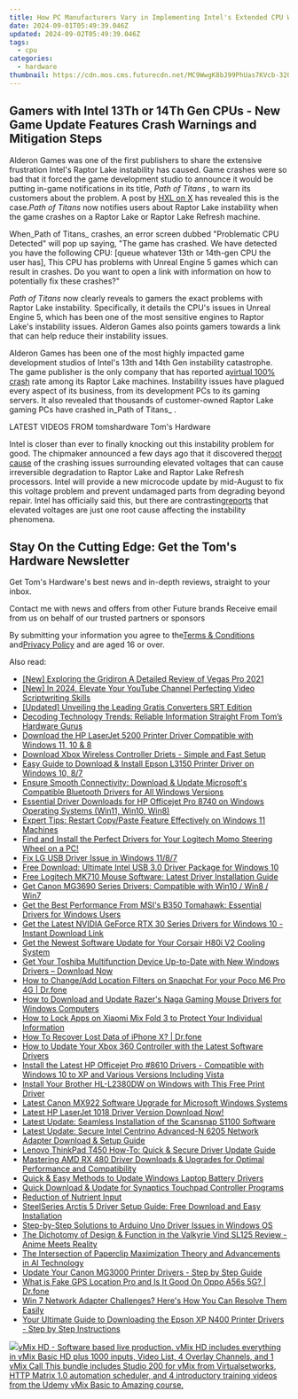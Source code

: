 ```yaml
---
title: How PC Manufacturers Vary in Implementing Intel's Extended CPU Warranty - Industry Analysis Reveals Inconsistency
date: 2024-09-01T05:49:39.046Z
updated: 2024-09-02T05:49:39.046Z
tags:
  - cpu
categories:
  - hardware
thumbnail: https://cdn.mos.cms.futurecdn.net/MC9WwgK8bJ99PhUas7KVcb-320-80.png
---
```


## Gamers with Intel 13Th or 14Th Gen CPUs - New Game Update Features Crash Warnings and Mitigation Steps

Alderon Games was one of the first publishers to share the extensive frustration Intel's Raptor Lake instability has caused. Game crashes were so bad that it forced the game development studio to announce it would be putting in-game notifications in its title, _Path of Titans_ , to warn its customers about the problem. A post by [HXL on X](https://x.com/9550pro/status/1816660855196647577) has revealed this is the case._Path of Titans_ now notifies users about Raptor Lake instability when the game crashes on a Raptor Lake or Raptor Lake Refresh machine.

 When_Path of Titans_ crashes, an error screen dubbed "Problematic CPU Detected" will pop up saying, "The game has crashed. We have detected you have the following CPU: \[queue whatever 13th or 14th-gen CPU the user has\], This CPU has problems with Unreal Engine 5 games which can result in crashes. Do you want to open a link with information on how to potentially fix these crashes?"

_Path of Titans_ now clearly reveals to gamers the exact problems with Raptor Lake instability. Specifically, it details the CPU's issues in Unreal Engine 5, which has been one of the most sensitive engines to Raptor Lake's instability issues. Alderon Games also points gamers towards a link that can help reduce their instability issues.

 Alderon Games has been one of the most highly impacted game development studios of Intel's 13th and 14th Gen instability catastrophe. The game publisher is the only company that has reported a[virtual 100% crash](https://www.tomshardware.com/pc-components/cpus/game-publisher-claims-100-crash-rate-with-intel-cpus-alderon-games-says-company-sells-defective-13th-and-14th-gen-chips) rate among its Raptor Lake machines. Instability issues have plagued every aspect of its business, from its development PCs to its gaming servers. It also revealed that thousands of customer-owned Raptor Lake gaming PCs have crashed in_Path of Titans_ .

 LATEST VIDEOS FROM tomshardware Tom's Hardware

 Intel is closer than ever to finally knocking out this instability problem for good. The chipmaker announced a few days ago that it discovered the[root cause](https://www.tomshardware.com/pc-components/cpus/intel-finally-announces-a-solution-for-cpu-crashing-errors-claims-elevated-voltages-are-the-root-cause-fix-coming-by-mid-august) of the crashing issues surrounding elevated voltages that can cause irreversible degradation to Raptor Lake and Raptor Lake Refresh processors. Intel will provide a new microcode update by mid-August to fix this voltage problem and prevent undamaged parts from degrading beyond repair. Intel has officially said this, but there are contrasting[reports](https://www.tomshardware.com/pc-components/cpus/leaked-internal-reports-allegedly-reveal-intels-instability-problems-are-not-over-elevated-voltages-could-be-only-one-of-the-causes-of-cpu-crashing) that elevated voltages are just one root cause affecting the instability phenomena.

## Stay On the Cutting Edge: Get the Tom's Hardware Newsletter

 Get Tom's Hardware's best news and in-depth reviews, straight to your inbox.

 Contact me with news and offers from other Future brands  Receive email from us on behalf of our trusted partners or sponsors

 By submitting your information you agree to the[Terms & Conditions](https://futureplc.com/terms-conditions/) and[Privacy Policy](https://futureplc.com/privacy-policy/) and are aged 16 or over.


<ins class="adsbygoogle"
     style="display:block"
     data-ad-format="autorelaxed"
     data-ad-client="ca-pub-7571918770474297"
     data-ad-slot="1223367746"></ins>



<ins class="adsbygoogle"
     style="display:block"
     data-ad-client="ca-pub-7571918770474297"
     data-ad-slot="8358498916"
     data-ad-format="auto"
     data-full-width-responsive="true"></ins>

<span class="atpl-alsoreadstyle">Also read:</span>
<div><ul>
<li><a href="https://some-techniques.techidaily.com/new-exploring-the-gridiron-a-detailed-review-of-vegas-pro-2021/"><u>[New] Exploring the Gridiron  A Detailed Review of Vegas Pro 2021</u></a></li>
<li><a href="https://youtube-docs.techidaily.com/n-2024-elevate-your-youtube-channel-perfecting-video-scriptwriting-skills/"><u>[New] In 2024, Elevate Your YouTube Channel  Perfecting Video Scriptwriting Skills</u></a></li>
<li><a href="https://fox-blue.techidaily.com/updated-unveiling-the-leading-gratis-converters-srt-edition/"><u>[Updated] Unveiling the Leading Gratis Converters  SRT Edition</u></a></li>
<li><a href="https://hardware-updates.techidaily.com/decoding-technology-trends-reliable-information-straight-from-toms-hardware-gurus/"><u>Decoding Technology Trends: Reliable Information Straight From Tom’s Hardware Gurus</u></a></li>
<li><a href="https://hardware-updates.techidaily.com/download-the-hp-laserjet-5200-printer-driver-compatible-with-windows-11-10-and-8/"><u>Download the HP LaserJet 5200 Printer Driver Compatible with Windows 11, 10 & 8</u></a></li>
<li><a href="https://hardware-updates.techidaily.com/download-xbox-wireless-controller-driets-simple-and-fast-setup/"><u>Download Xbox Wireless Controller Driets - Simple and Fast Setup</u></a></li>
<li><a href="https://hardware-updates.techidaily.com/easy-guide-to-download-and-install-epson-l3150-printer-driver-on-windows-10-87/"><u>Easy Guide to Download & Install Epson L3150 Printer Driver on Windows 10, 8/7</u></a></li>
<li><a href="https://hardware-updates.techidaily.com/ensure-smooth-connectivity-download-and-update-microsofts-compatible-bluetooth-drivers-for-all-windows-versions/"><u>Ensure Smooth Connectivity: Download & Update Microsoft's Compatible Bluetooth Drivers for All Windows Versions</u></a></li>
<li><a href="https://hardware-updates.techidaily.com/essential-driver-downloads-for-hp-officejet-pro-8740-on-windows-operating-systems-win11-win10-win8/"><u>Essential Driver Downloads for HP Officejet Pro 8740 on Windows Operating Systems (Win11, Win10, Win8)</u></a></li>
<li><a href="https://common-error.techidaily.com/expert-tips-restart-copypaste-feature-effectively-on-windows-11-machines/"><u>Expert Tips: Restart Copy/Paste Feature Effectively on Windows 11 Machines</u></a></li>
<li><a href="https://hardware-updates.techidaily.com/find-and-install-the-perfect-drivers-for-your-logitech-momo-steering-wheel-on-a-pc/"><u>Find and Install the Perfect Drivers for Your Logitech Momo Steering Wheel on a PC!</u></a></li>
<li><a href="https://hardware-updates.techidaily.com/fix-lg-usb-driver-issue-in-windows-1187/"><u>Fix LG USB Driver Issue in Windows 11/8/7</u></a></li>
<li><a href="https://hardware-updates.techidaily.com/free-download-ultimate-intel-usb-30-driver-package-for-windows-10/"><u>Free Download: Ultimate Intel USB 3.0 Driver Package for Windows 10</u></a></li>
<li><a href="https://hardware-updates.techidaily.com/free-logitech-mk710-mouse-software-latest-driver-installation-guide/"><u>Free Logitech MK710 Mouse Software: Latest Driver Installation Guide</u></a></li>
<li><a href="https://hardware-updates.techidaily.com/get-canon-mg3690-series-drivers-compatible-with-win10-win8-win7/"><u>Get Canon MG3690 Series Drivers: Compatible with Win10 / Win8 / Win7</u></a></li>
<li><a href="https://hardware-updates.techidaily.com/get-the-best-performance-from-msis-b350-tomahawk-essential-drivers-for-windows-users/"><u>Get the Best Performance From MSI's B350 Tomahawk: Essential Drivers for Windows Users</u></a></li>
<li><a href="https://hardware-updates.techidaily.com/1722969119381-get-the-latest-nvidia-geforce-rtx-30-series-drivers-for-windows-10-instant-download-link/"><u>Get the Latest NVIDIA GeForce RTX 30 Series Drivers for Windows 10 - Instant Download Link</u></a></li>
<li><a href="https://hardware-updates.techidaily.com/get-the-newest-software-update-for-your-corsair-h80i-v2-cooling-system/"><u>Get the Newest Software Update for Your Corsair H80i V2 Cooling System</u></a></li>
<li><a href="https://hardware-updates.techidaily.com/get-your-toshiba-multifunction-device-up-to-date-with-new-windows-drivers-download-now/"><u>Get Your Toshiba Multifunction Device Up-to-Date with New Windows Drivers – Download Now</u></a></li>
<li><a href="https://location-social.techidaily.com/how-to-changeadd-location-filters-on-snapchat-for-your-poco-m6-pro-4g-drfone-by-drfone-virtual-android/"><u>How to Change/Add Location Filters on Snapchat For your Poco M6 Pro 4G | Dr.fone</u></a></li>
<li><a href="https://hardware-updates.techidaily.com/how-to-download-and-update-razers-naga-gaming-mouse-drivers-for-windows-computers/"><u>How to Download and Update Razer's Naga Gaming Mouse Drivers for Windows Computers</u></a></li>
<li><a href="https://unlock-android.techidaily.com/how-to-lock-apps-on-xiaomi-mix-fold-3-to-protect-your-individual-information-by-drfone-android/"><u>How to Lock Apps on Xiaomi Mix Fold 3 to Protect Your Individual Information</u></a></li>
<li><a href="https://blog-min.techidaily.com/how-to-recover-lost-data-of-iphone-x-drfone-by-drfone-ios-data-recovery-ios-data-recovery/"><u>How To Recover Lost Data of iPhone X? | Dr.fone</u></a></li>
<li><a href="https://hardware-updates.techidaily.com/how-to-update-your-xbox-360-controller-with-the-latest-software-drivers/"><u>How to Update Your Xbox 360 Controller with the Latest Software Drivers</u></a></li>
<li><a href="https://hardware-updates.techidaily.com/install-the-latest-hp-officejet-pro-8610-drivers-compatible-with-windows-10-to-xp-and-various-versions-including-vista/"><u>Install the Latest HP Officejet Pro #8610 Drivers - Compatible with Windows 10 to XP and Various Versions Including Vista</u></a></li>
<li><a href="https://hardware-updates.techidaily.com/install-your-brother-hl-l2380dw-on-windows-with-this-free-print-driver/"><u>Install Your Brother HL-L2380DW on Windows with This Free Print Driver</u></a></li>
<li><a href="https://hardware-updates.techidaily.com/latest-canon-mx922-software-upgrade-for-microsoft-windows-systems/"><u>Latest Canon MX922 Software Upgrade for Microsoft Windows Systems</u></a></li>
<li><a href="https://hardware-updates.techidaily.com/1722971586459-latest-hp-laserjet-1018-driver-version-download-now/"><u>Latest HP LaserJet 1018 Driver Version Download Now!</u></a></li>
<li><a href="https://hardware-updates.techidaily.com/latest-update-seamless-installation-of-the-scansnap-s1100-software/"><u>Latest Update: Seamless Installation of the Scansnap S1100 Software</u></a></li>
<li><a href="https://hardware-updates.techidaily.com/latest-update-secure-intel-centrino-advanced-n-6205-network-adapter-download-and-setup-guide/"><u>Latest Update: Secure Intel Centrino Advanced-N 6205 Network Adapter Download & Setup Guide</u></a></li>
<li><a href="https://hardware-updates.techidaily.com/lenovo-thinkpad-t450-how-to-quick-and-secure-driver-update-guide/"><u>Lenovo ThinkPad T450 How-To: Quick & Secure Driver Update Guide</u></a></li>
<li><a href="https://hardware-updates.techidaily.com/mastering-amd-rx-480-driver-downloads-and-upgrades-for-optimal-performance-and-compatibility/"><u>Mastering AMD RX 480 Driver Downloads & Upgrades for Optimal Performance and Compatibility</u></a></li>
<li><a href="https://hardware-updates.techidaily.com/quick-and-easy-methods-to-update-windows-laptop-battery-drivers/"><u>Quick & Easy Methods to Update Windows Laptop Battery Drivers</u></a></li>
<li><a href="https://hardware-updates.techidaily.com/quick-download-and-update-for-synaptics-touchpad-controller-programs/"><u>Quick Download & Update for Synaptics Touchpad Controller Programs</u></a></li>
<li><a href="https://hardware-updates.techidaily.com/reduction-of-nutrient-input/"><u>Reduction of Nutrient Input</u></a></li>
<li><a href="https://hardware-updates.techidaily.com/steelseries-arctis-5-driver-setup-guide-free-download-and-easy-installation/"><u>SteelSeries Arctis 5 Driver Setup Guide: Free Download and Easy Installation</u></a></li>
<li><a href="https://hardware-updates.techidaily.com/step-by-step-solutions-to-arduino-uno-driver-issues-in-windows-os/"><u>Step-by-Step Solutions to Arduino Uno Driver Issues in Windows OS</u></a></li>
<li><a href="https://hardware-reviews.techidaily.com/the-dichotomy-of-design-and-function-in-the-valkyrie-vind-sl125-review-anime-meets-reality/"><u>The Dichotomy of Design & Function in the Valkyrie Vind SL125 Review - Anime Meets Reality</u></a></li>
<li><a href="https://tech-hub.techidaily.com/the-intersection-of-paperclip-maximization-theory-and-advancements-in-ai-technology/"><u>The Intersection of Paperclip Maximization Theory and Advancements in AI Technology</u></a></li>
<li><a href="https://hardware-updates.techidaily.com/update-your-canon-mg3000-printer-drivers-step-by-step-guide/"><u>Update Your Canon MG3000 Printer Drivers - Step by Step Guide</u></a></li>
<li><a href="https://fake-location.techidaily.com/what-is-fake-gps-location-pro-and-is-it-good-on-oppo-a56s-5g-drfone-by-drfone-virtual-android/"><u>What is Fake GPS Location Pro and Is It Good On Oppo A56s 5G? | Dr.fone</u></a></li>
<li><a href="https://hardware-updates.techidaily.com/1722961553338-win-7-network-adapter-challenges-heres-how-you-can-resolve-them-easily/"><u>Win 7 Network Adapter Challenges? Here's How You Can Resolve Them Easily</u></a></li>
<li><a href="https://hardware-updates.techidaily.com/your-ultimate-guide-to-downloading-the-epson-xp-n400-printer-drivers-step-by-step-instructions/"><u>Your Ultimate Guide to Downloading the Epson XP N400 Printer Drivers - Step by Step Instructions</u></a></li>
</ul></div>

<!-- affiliate ads begin -->
<a href="https://secure.2checkout.com/order/checkout.php?PRODS=4718730&QTY=1&AFFILIATE=108875&CART=1"> <img src="https://secure.avangate.com/images/merchant/ce9a6fb2becc2d235e62b125e9260102/products/copy_vMixCallScreenshot1-large.jpg" border="0">vMix HD - Software based live production. vMix HD includes everything in vMix Basic HD plus 1000 inputs, Video List, 4 Overlay Channels, and 1 vMix Call 
This bundle includes Studio 200 for vMix from Virtualsetworks, HTTP Matrix 1.0 automation scheduler, and 4 introductory training videos from the Udemy vMix Basic to Amazing course. </a>
<!-- affiliate ads end -->